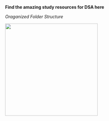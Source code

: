 **Find the amazing study resources for DSA here**

_*Oraganized Folder Structure*_

<img src="https://www.programiz.com/sites/tutorial2program/files/how-to-dsa-2.png" width='300px' height='auto'/>
